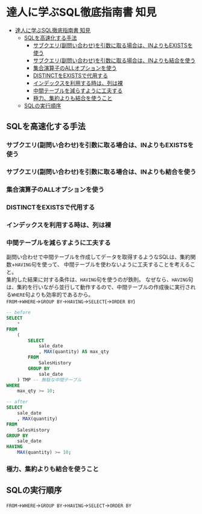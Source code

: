# 達人に学ぶSQL徹底指南書 知見
- [達人に学ぶSQL徹底指南書 知見](#達人に学ぶsql徹底指南書-知見)
  - [SQLを高速化する手法](#sqlを高速化する手法)
    - [サブクエリ(副問い合わせ)を引数に取る場合は、INよりもEXISTSを使う](#サブクエリ副問い合わせを引数に取る場合はinよりもexistsを使う)
    - [サブクエリ(副問い合わせ)を引数に取る場合は、INよりも結合を使う](#サブクエリ副問い合わせを引数に取る場合はinよりも結合を使う)
    - [集合演算子のALLオプションを使う](#集合演算子のallオプションを使う)
    - [DISTINCTをEXISTSで代用する](#distinctをexistsで代用する)
    - [インデックスを利用する時は、列は裸](#インデックスを利用する時は列は裸)
    - [中間テーブルを減らすように工夫する](#中間テーブルを減らすように工夫する)
    - [極力、集約よりも結合を使うこと](#極力集約よりも結合を使うこと)
  - [SQLの実行順序](#sqlの実行順序)

## SQLを高速化する手法
### サブクエリ(副問い合わせ)を引数に取る場合は、INよりもEXISTSを使う
### サブクエリ(副問い合わせ)を引数に取る場合は、INよりも結合を使う
### 集合演算子のALLオプションを使う
### DISTINCTをEXISTSで代用する
### インデックスを利用する時は、列は裸
### 中間テーブルを減らすように工夫する
副問い合わせで中間テーブルを作成してデータを取得するようなSQLは、集約関数+`HAVING`句を使って、
中間テーブルを使わないように工夫することを考えること。<br>
集約した結果に対する条件は、`HAVING`句を使うのが鉄則。
なぜなら、`HAVING`句は、集約を行いながら並行して動作するので、中間テーブルの作成後に実行される`WHERE`句よりも効率的であるから。<br>
`FROM`→`WHERE`→`GROUP BY`→`HAVING`→`SELECT`(→`ORDER BY`)
```sql
-- before
SELECT
    * 
FROM
    ( 
        SELECT
            sale_date
            , MAX(quantity) AS max_qty 
        FROM
            SalesHistory 
        GROUP BY
            sale_date
    ) TMP -- 無駄な中間テーブル
WHERE
    max_qty >= 10;

-- after
SELECT
    sale_date
    , MAX(quantity) 
FROM
    SalesHistory 
GROUP BY
    sale_date 
HAVING
    MAX(quantity) >= 10;
```

### 極力、集約よりも結合を使うこと

## SQLの実行順序
`FROM`→`WHERE`→`GROUP BY`→`HAVING`→`SELECT`→`ORDER BY`
